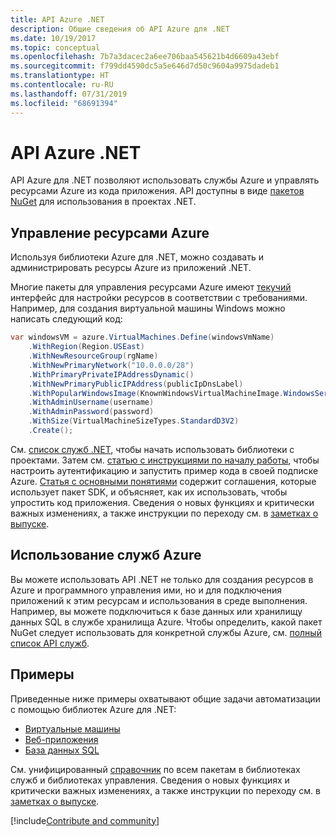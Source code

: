 ```yaml
---
title: API Azure .NET
description: Общие сведения об API Azure для .NET
ms.date: 10/19/2017
ms.topic: conceptual
ms.openlocfilehash: 7b7a3dacec2a6ee706baa545621b4d6609a43ebf
ms.sourcegitcommit: f799dd4590dc5a5e646d7d50c9604a9975dadeb1
ms.translationtype: HT
ms.contentlocale: ru-RU
ms.lasthandoff: 07/31/2019
ms.locfileid: "68691394"
---
```

# <a name="azure-net-apis"></a>API Azure .NET

API Azure для .NET позволяют использовать службы Azure и управлять ресурсами Azure из кода приложения. API доступны в виде [пакетов NuGet](/dotnet/api/overview/azure/) для использования в проектах .NET. 

## <a name="manage-azure-resources"></a>Управление ресурсами Azure

Используя библиотеки Azure для .NET, можно создавать и администрировать ресурсы Azure из приложений .NET.

Многие пакеты для управления ресурсами Azure имеют [текучий](dotnet-sdk-azure-concepts.md) интерфейс для настройки ресурсов в соответствии с требованиями. Например, для создания виртуальной машины Windows можно написать следующий код:

```csharp
var windowsVM = azure.VirtualMachines.Define(windowsVmName)
    .WithRegion(Region.USEast)
    .WithNewResourceGroup(rgName)
    .WithNewPrimaryNetwork("10.0.0.0/28")
    .WithPrimaryPrivateIPAddressDynamic()
    .WithNewPrimaryPublicIPAddress(publicIpDnsLabel)
    .WithPopularWindowsImage(KnownWindowsVirtualMachineImage.WindowsServer2012R2Datacenter)
    .WithAdminUsername(username)
    .WithAdminPassword(password)
    .WithSize(VirtualMachineSizeTypes.StandardD3V2)
    .Create();
 ```

См. [список служб .NET](/dotnet/api/overview/azure/), чтобы начать использовать библиотеки с проектами. Затем см. [статью с инструкциями по началу работы](dotnet-sdk-azure-get-started.md), чтобы настроить аутентификацию и запустить пример кода в своей подписке Azure.  [Статья с основными понятиями](dotnet-sdk-azure-concepts.md) содержит соглашения, которые использует пакет SDK, и объясняет, как их использовать, чтобы упростить код приложения. Сведения о новых функциях и критически важных изменениях, а также инструкции по переходу см. в [заметках о выпуске](https://github.com/Azure/azure-libraries-for-net).

## <a name="consume-azure-services"></a>Использование служб Azure

Вы можете использовать API .NET не только для создания ресурсов в Azure и программного управления ими, но и для подключения приложений к этим ресурсам и использования в среде выполнения.  Например, вы можете подключиться к базе данных или хранилищу данных SQL в службе хранилища Azure.  Чтобы определить, какой пакет NuGet следует использовать для конкретной службы Azure, см. [полный список API служб](/dotnet/api/overview/azure/).  

## <a name="samples"></a>Примеры

Приведенные ниже примеры охватывают общие задачи автоматизации с помощью библиотек Azure для .NET:

- [Виртуальные машины](dotnet-samples.md)
- [Веб-приложения](dotnet-samples.md)
- [База данных SQL](dotnet-samples.md)

См. унифицированный [справочник](/dotnet/api/overview/azure/?view=azure-dotnet) по всем пакетам в библиотеках служб и библиотеках управления. Сведения о новых функциях и критически важных изменениях, а также инструкции по переходу см. в [заметках о выпуске](https://github.com/Azure/azure-libraries-for-net).

[!include[Contribute and community](includes/contribute.md)]